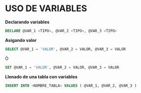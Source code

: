# USO DE VARIABLES

**Declarando variables**
```sql 
DECLARE @VAR_1 <TIPO>, @VAR_2 <TIPO>, @VAR_3 <TIPO>
```

**Asigando valor**
```sql
SELECT @VAR_1 = 'VALOR', @VAR_2 = VALOR, @VAR_3 = VALOR
```
Ò
```sql
SET @VAR_1 = 'VALOR', @VAR_2 = VALOR, @VAR_3 = VALOR
```

**Llenado de una tabla con variables**
```sql
INSERT INTO <NOMBRE_TABLA> VALUES ( @VAR_1, @VAR_2, @VAR_3 )
```